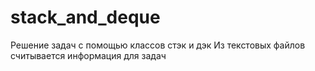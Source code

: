 # stack_and_deque
Решение задач с помощью классов стэк и дэк
Из текстовых файлов считывается информация для задач
